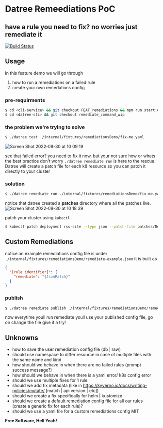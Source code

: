 # Datree Remeediations PoC

## have a rule you need to fix? no worries just remediate it

[![Build Status](https://travis-ci.org/joemccann/dillinger.svg?branch=master)](https://travis-ci.org/joemccann/dillinger)

## Usage

in this feature demo we will go through

1. how to run a remediations on a failed rule
2. create your own remedations config

### pre-requirments

```sh
$ cd <cli-service> && git checkout FEAT_remediations && npm run start:dev;
$ cd <datree-cli> && git checkout remediate_command_wip
```

### the problem we're trying to solve

```sh
$ ./datree test ./internal/fixtures/remediationsDemo/fix-me.yaml
```

![Screen Shot 2022-08-30 at 10 09 19](https://user-images.githubusercontent.com/51760613/187386371-64d76ed5-4067-4906-a26b-67dd0de93f2e.png)

see that failed error? you need to fix it now, but your not sure how or whats the best practice
don't worry `./datree remediate run` is here to the rescue.
Datree will create a patch file for each k8 resource so you can patch it directly to your cluster

### solution

```sh
$ ./datree remediate run ./internal/fixtures/remediationsDemo/fix-me.yaml
```

notice that datree created a **patches** directory where all the patches live.
![Screen Shot 2022-08-30 at 10 18 39](https://user-images.githubusercontent.com/51760613/187386444-eddee836-0dfe-4687-a55f-048471fe5b21.png)

patch your cluster using `kubectl`

```sh
$ kubectl patch deployment rss-site --type json --patch-file patches/Deployment-rss-site-fixed.yml
```

## Custom Remediations

notice an example remediations config file is under `./internal/fixtures/remediationsDemo/remediate-example.json`
it is built as

```json
{
  "[rule identifier]": {
    "remediate": "{JsonPatch}"
  }
}
```

### publish

```sh
$ ./datree remediate publish ./internal/fixtures/remediationsDemo/remediate-example.json
```

now everytime youll run remediate youll use your published config file, go on change the file give it a try!

## Unknowns

- how to save the user remediation config file (db | raw)
- should use namespace to differ resource in case of multiple files with the same name and kind
- how should we behave in when there are no failed rules (prompt success message?)
- how should we behave in when there is a yaml error/ k8s config error
- should we use multiple fixes for 1 rule
- should we add fix metadata (like in https://kyverno.io/docs/writing-policies/mutate/ [match | api version | etc])
- should we create a fix specifically for helm | kustomize
- should we create a default remediation config file for all our rules (create a generic fix for each rule)?
- should we use a yaml file for a custom remediations config
  MIT

**Free Software, Hell Yeah!**
